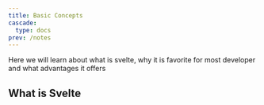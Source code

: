```yaml
---
title: Basic Concepts
cascade:
  type: docs
prev: /notes
---
```


Here we will learn about what is svelte, why it is favorite for most developer and what advantages it offers

## What is Svelte

